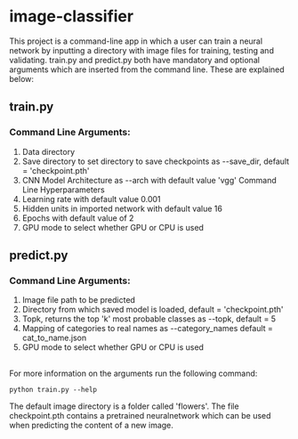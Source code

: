 # image-classifier

This project is a command-line app in which a user can train a neural network by inputting a directory with image files for training, testing and validating. 
train.py and predict.py both have mandatory and optional arguments which are inserted from the command line. These are explained below:

## train.py
### Command Line Arguments:
  1. Data directory
  2. Save directory to set directory to save checkpoints as --save_dir, default = 'checkpoint.pth'
  3. CNN Model Architecture as --arch with default value 'vgg'
  Command Line Hyperparameters
  4. Learning rate with default value 0.001
  5. Hidden units in imported network with default value 16
  6. Epochs with default value of 2
  7. GPU mode to select whether GPU or CPU is used



## predict.py
### Command Line Arguments:
  1. Image file path to be predicted
  2. Directory from which saved model is loaded, default = 'checkpoint.pth'
  3. Topk, returns the top 'k' most probable classes as --topk, default = 5
  4. Mapping of categories to real names as --category_names default = cat_to_name.json
  5. GPU mode to select whether GPU or CPU is used





##



For more information on the arguments run the following command:
```
python train.py --help
```

The default image directory is a folder called 'flowers'. 
The file checkpoint.pth contains a pretrained neuralnetwork which can be used when predicting the content of a new image. 
